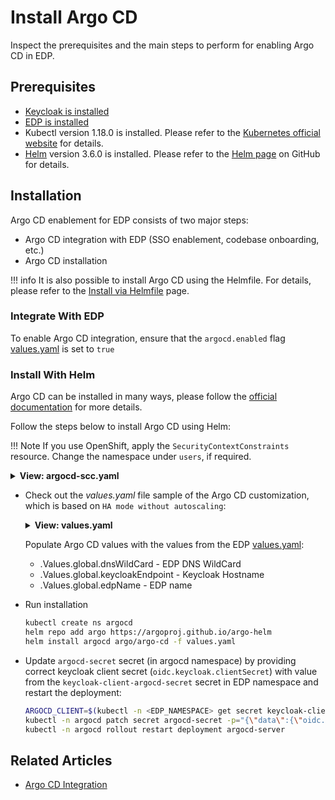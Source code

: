 # Install Argo CD

Inspect the prerequisites and the main steps to perform for enabling Argo CD in EDP.

## Prerequisites

* [Keycloak is installed](./install-keycloak.md)
* [EDP is installed](./install-edp.md)
* Kubectl version 1.18.0 is installed. Please refer to the [Kubernetes official website](https://v1-18.docs.kubernetes.io/docs/setup/release/notes/) for details.
* [Helm](https://helm.sh) version 3.6.0 is installed. Please refer to the [Helm page](https://github.com/helm/helm/releases/tag/v3.6.0) on GitHub for details.

## Installation

Argo CD enablement for EDP consists of two major steps:

* Argo CD integration with EDP (SSO enablement, codebase onboarding, etc.)
* Argo CD installation

!!! info
    It is also possible to install Argo CD using the Helmfile. For details, please refer to the [Install via Helmfile](./install-via-helmfile.md#deploy-argo-cd) page.

### Integrate With EDP

To enable Argo CD integration, ensure that the `argocd.enabled` flag [values.yaml](https://github.com/epam/edp-install/blob/master/deploy-templates/values.yaml) is set to `true`

### Install With Helm

Argo CD can be installed in many ways, please follow the [official documentation](https://argo-cd.readthedocs.io/en/stable/operator-manual/installation/) for more details.

Follow the steps below to install Argo CD using Helm:

!!! Note
    If you use OpenShift, apply the `SecurityContextConstraints` resource. Change the namespace under `users`, if required.

  <details>
  <summary><b>View: argocd-scc.yaml</b></summary>

  ```yaml
  allowHostDirVolumePlugin: false
  allowHostIPC: false
  allowHostNetwork: false
  allowHostPID: false
  allowHostPorts: false
  allowPrivilegeEscalation: true
  allowPrivilegedContainer: false
  allowedCapabilities: null
  apiVersion: security.openshift.io/v1
  allowedFlexVolumes: []
  defaultAddCapabilities: []
  fsGroup:
    type: MustRunAs
    ranges:
      - min: 999
        max: 65543
  groups: []
  kind: SecurityContextConstraints
  metadata:
    annotations:
        "helm.sh/hook": "pre-install"
    name: argo-redis-ha
  priority: 1
  readOnlyRootFilesystem: false
  requiredDropCapabilities:
  - KILL
  - MKNOD
  - SETUID
  - SETGID
  runAsUser:
    type: MustRunAsRange
    uidRangeMin: 1
    uidRangeMax: 65543
  seLinuxContext:
    type: MustRunAs
  supplementalGroups:
    type: RunAsAny
  users:
  - system:serviceaccount:argocd:argo-redis-ha
  - system:serviceaccount:argocd:argo-redis-ha-haproxy
  volumes:
  - configMap
  - downwardAPI
  - emptyDir
  - persistentVolumeClaim
  - projected
  - secret
  ```
  </details>

* Check out the *values.yaml* file sample of the Argo CD customization, which is based on `HA mode without autoscaling`:

  <details>
  <summary><b>View: values.yaml</b></summary>

  ```yaml
  redis-ha:
    enabled: true

  controller:
    enableStatefulSet: true

  server:
    replicas: 2
    extraArgs:
      - "--insecure"
    env:
      - name: ARGOCD_API_SERVER_REPLICAS
        value: '2'
    ingress:
      enabled: true
      hosts:
        - "argocd.{{ .Values.global.dnsWildCard }}"
    config:
      # required when SSO is enabled
      url: "https://argocd.{{ .Values.global.dnsWildCard }}"
      application.instanceLabelKey: argocd.argoproj.io/instance-edp
      oidc.config: |
        name: Keycloak
        issuer: https://{{ .Values.global.keycloakEndpoint }}/auth/realms/{{ .Values.global.edpName }}-main
        clientID: argocd
        clientSecret: $oidc.keycloak.clientSecret
        requestedScopes:
          - openid
          - profile
          - email
          - groups
    rbacConfig:
      # users may be still be able to login,
      # but will see no apps, projects, etc...
      policy.default: ''
      scopes: '[groups]'
      policy.csv: |
        # default global admins
        g, ArgoCDAdmins, role:admin

  configs:
    secret:
      extra:
        oidc.keycloak.clientSecret: "REPLACE"

  repoServer:
    replicas: 2

  # we use Keycloak so no DEX is required
  dex:
    enabled: false

  # Disabled for multitenancy env with single instance deployment
  applicationSet:
    enabled: false
  ```

  </details>

    Populate Argo CD values with the values from the EDP [values.yaml](https://github.com/epam/edp-install/blob/master/deploy-templates/values.yaml):

  * .Values.global.dnsWildCard - EDP DNS WildCard
  * .Values.global.keycloakEndpoint - Keycloak Hostname
  * .Values.global.edpName - EDP name

* Run installation

  ```bash
  kubectl create ns argocd
  helm repo add argo https://argoproj.github.io/argo-helm
  helm install argocd argo/argo-cd -f values.yaml
  ```

* Update `argocd-secret` secret (in argocd namespace) by providing correct keycloak client secret (`oidc.keycloak.clientSecret`) with value from the `keycloak-client-argocd-secret` secret in EDP namespace and restart the deployment:

  ```bash
  ARGOCD_CLIENT=$(kubectl -n <EDP_NAMESPACE> get secret keycloak-client-argocd-secret  -o jsonpath='{.data.clientSecret}')
  kubectl -n argocd patch secret argocd-secret -p="{\"data\":{\"oidc.keycloak.clientSecret\": \"${ARGOCD_CLIENT}\"}}" -v=1
  kubectl -n argocd rollout restart deployment argocd-server
  ```

## Related Articles

* [Argo CD Integration](argocd-integration.md)